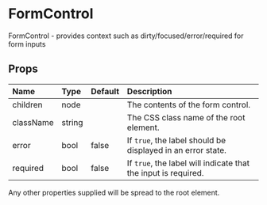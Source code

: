 FormControl
===========

FormControl - provides context such as dirty/focused/error/required for form inputs

Props
-----

| Name | Type | Default | Description |
|:-----|:-----|:--------|:------------|
| children | node |  | The contents of the form control. |
| className | string |  | The CSS class name of the root element. |
| error | bool | false | If `true`, the label should be displayed in an error state. |
| required | bool | false | If `true`, the label will indicate that the input is required. |

Any other properties supplied will be spread to the root element.
